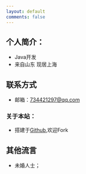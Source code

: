 ```yaml
---
layout: default
comments: false
---
```


## 个人简介：

* Java开发
* 来自山东 现居上海

## 联系方式

* 邮箱：734421297@qq.com

### 关于本站：

* 搭建于[Github](https://github.com/LippiOuYang/LippiOuYang.github.io),欢迎Fork

## 其他流言
* 未婚人士；
